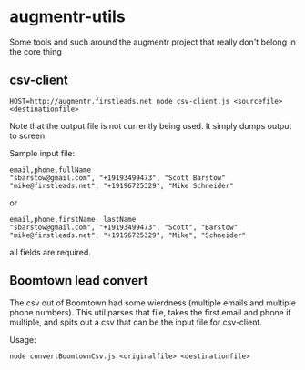 # augmentr-utils
Some tools and such around the augmentr project that really don't belong in the core thing

## csv-client
```
HOST=http://augmentr.firstleads.net node csv-client.js <sourcefile> <destinationfile>
```
Note that the output file is not currently being used.  It simply dumps output to screen

Sample input file:
```
email,phone,fullName
"sbarstow@gmail.com", "+19193499473", "Scott Barstow"
"mike@firstleads.net", "+19196725329", "Mike Schneider"
```
or
```
email,phone,firstName, lastName
"sbarstow@gmail.com", "+19193499473", "Scott", "Barstow"
"mike@firstleads.net", "+19196725329", "Mike", "Schneider"
```

all fields are required.


## Boomtown lead convert
The csv out of Boomtown had some wierdness (multiple emails and multiple phone numbers).  This util parses that file, takes the first email and phone if multiple, and spits out a csv that can be the input file for csv-client.

Usage:
```
node convertBoomtownCsv.js <originalfile> <destinationfile>
```
